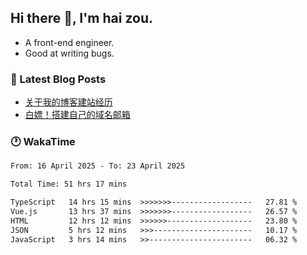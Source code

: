 ## Hi there 👋, I'm hai zou.

- A front-end engineer.
- Good at writing bugs.

### 📖 Latest Blog Posts
<!-- BLOG-POST-LIST:START -->
- [关于我的博客建站经历](https://www.izou.top/2025/01/blog-site-build/)
- [白嫖！搭建自己的域名邮箱](https://www.izou.top/2025/01/domain-mail/)
<!-- BLOG-POST-LIST:END -->

### 🕐 WakaTime
<!--START_SECTION:waka-->

```txt
From: 16 April 2025 - To: 23 April 2025

Total Time: 51 hrs 17 mins

TypeScript   14 hrs 15 mins  >>>>>>>------------------   27.81 %
Vue.js       13 hrs 37 mins  >>>>>>>------------------   26.57 %
HTML         12 hrs 12 mins  >>>>>>-------------------   23.80 %
JSON         5 hrs 12 mins   >>>----------------------   10.17 %
JavaScript   3 hrs 14 mins   >>-----------------------   06.32 %
```

<!--END_SECTION:waka-->
